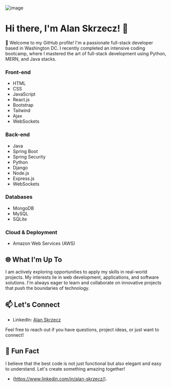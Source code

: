 ![image](https://github.com/AlanPoAlSk/AlanPoAlSk/assets/146405191/52e4d1bc-9111-4233-877f-3765585bd051)

# Hi there, I'm Alan Skrzecz! 👋

🚀 Welcome to my GitHub profile! I'm a passionate full-stack developer based in Washington DC. I recently completed an intensive coding bootcamp, where I mastered the art of full-stack development using Python, MERN, and Java stacks.

### Front-end

- HTML
- CSS
- JavaScript
- React.js
- Bootstrap
- Tailwind
- Ajax
- WebSockets

### Back-end

- Java
- Spring Boot
- Spring Security
- Python
- Django
- Node.js
- Express.js
- WebSockets

### Databases

- MongoDB
- MySQL
- SQLite

### Cloud & Deployment

- Amazon Web Services (AWS)

## 🌐 What I'm Up To

I am actively exploring opportunities to apply my skills in real-world projects. My interests lie in web development, applications, and software solutions. I'm always eager to learn and collaborate on innovative projects that push the boundaries of technology.

## 📫 Let's Connect

- LinkedIn: [Alan Skrzecz](https://www.linkedin.com/in/alan-skrzecz/)

Feel free to reach out if you have questions, project ideas, or just want to connect!

## 🌱 Fun Fact

I believe that the best code is not just functional but also elegant and easy to understand. Let's create something amazing together!

- (https://www.linkedin.com/in/alan-skrzecz/).

<!---
AlanPoAlSk/AlanPoAlSk is a ✨ special ✨ repository because its `README.md` (this file) appears on your GitHub profile.
You can click the Preview link to take a look at your changes.
--->

